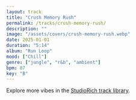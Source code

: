 ```yaml
---
layout: track
title: "Crush Memory Rush"
permalink: /tracks/crush-memory-rush/
description: ""
image: "/assets/covers/crush-memory-rush.webp"
date: 2025-01-01
duration: "5:14"
album: "Run Loop"
mood: ["Chill"]
genre: ["jungle", "r&b", "ambient"]
bpm: 87
key: "B"
---
```


Explore more vibes in the [StudioRich track library](/tracks/).
